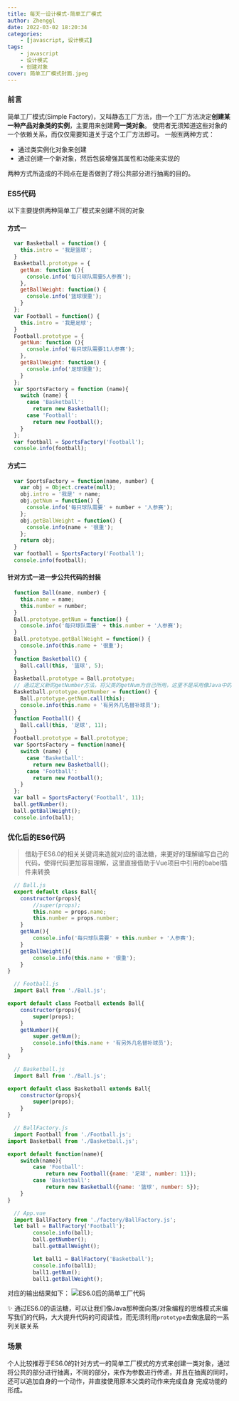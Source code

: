 ```yaml
---
title: 每天一设计模式-简单工厂模式
author: Zhenggl
date: 2022-03-02 18:20:34
categories:
    - [javascript, 设计模式]
tags:
    - javascript
    - 设计模式
    - 创建对象
cover: 简单工厂模式封面.jpeg
---
```


### 前言
简单工厂模式(Simple Factory)，又叫静态工厂方法，由一个工厂方法决定**创建某一种产品对象类的实例**，主要用来创建**同一类对象**。
使用者无须知道这些对象的一个依赖关系，而仅仅需要知道关于这个工厂方法即可。
一般🈶️两种方式：
+ 通过类实例化对象来创建
+ 通过创建一个新对象，然后包装增强其属性和功能来实现的

两种方式所造成的不同点在是否做到了将公共部分进行抽离的目的。

### ES5代码
以下主要提供两种简单工厂模式来创建不同的对象

#### 方式一
```javascript
  var Basketball = function() {
    this.intro = '我是篮球';
  }
  Basketball.prototype = {
	getNum: function (){
	  console.info('每只球队需要5人参赛');
	},
	getBallWeight: function() {
	  console.info('篮球很重');
	}
  };
  var Football = function() {
    this.intro = '我是足球';
  }
  Football.prototype = {
	getNum: function (){
	  console.info('每只球队需要11人参赛');
	},
	getBallWeight: function() {
	  console.info('足球很重');
	}
  };
  var SportsFactory = function (name){
  	switch (name) {
  	  case 'Basketball':
  	  	return new Basketball();
  	  case 'Football':
  	  	return new Football();
  	}
  };
  var football = SportsFactory('Football');
  console.info(football);
```

#### 方式二
```javascript
  var SportsFactory = function(name, number) {
    var obj = Object.create(null);
    obj.intro = '我是' + name;
    obj.getNum = function() {
      console.info('每只球队需要' + number + '人参赛');
    };
    obj.getBallWeight = function() {
      console.info(name + '很重');
    };
    return obj;
  }
  var football = SportsFactory('Football');
  console.info(football);
```
#### 针对方式一进一步公共代码的封装
```javascript
  function Ball(name, number) {
    this.name = name;
    this.number = number;
  }
  Ball.prototype.getNum = function() {
    console.info('每只球队需要' + this.number + '人参赛');
  }
  Ball.prototype.getBallWeight = function() {
    console.info(this.name + '很重');
  }
  function Basketball() {
    Ball.call(this, '篮球', 5);
  }
  Basketball.prototype = Ball.prototype;
  // 通过定义新的getNumber方法，将父类的getNum为自己所用，这里不是采用像Java中的父类方法重载的方式 
  Basketball.prototype.getNumber = function() {
    Ball.prototype.getNum.call(this);
    console.info(this.name + '有另外几名替补球员');
  }
  function Football() {
    Ball.call(this, '足球', 11);
  }
  Football.prototype = Ball.prototype;
  var SportsFactory = function(name){
  	switch (name) {
  	  case 'Basketball':
  	  	return new Basketball();
  	  case 'Football':
  	  	return new Football();
  	}
  };
  var ball = SportsFactory('Football', 11);
  ball.getNumber();
  ball.getBallWeight();
  console.info(ball);
```

### 优化后的ES6代码
> 借助于ES6.0的相关关键词来造就对应的语法糖，来更好的理解编写自己的代码，使得代码更加容易理解，这里直接借助于Vue项目中引用的babel插件来转换

```javascript
  // Ball.js
  export default class Ball{
	constructor(props){
		//super(props);
		this.name = props.name;
      	this.number = props.number;
	}
	getNum(){
    	console.info('每只球队需要' + this.number + '人参赛');
    }
    getBallWeight(){
    	console.info(this.name + '很重');
    }
}
```
```javascript
  // Football.js
  import Ball from './Ball.js';

export default class Football extends Ball{
	constructor(props){
		super(props);
	}
	getNumber(){
		super.getNum();
		console.info(this.name + '有另外几名替补球员');
	}
}
```
```javascript
  // Basketball.js
  import Ball from './Ball.js';

export default class Basketball extends Ball{
	constructor(props){
		super(props);
	}
}
```
```javascript
  // BallFactory.js
  import Football from './Football.js';
import Basketball from './Basketball.js';

export default function(name){
	switch(name){
		case 'Football':
			return new Football({name: '足球', number: 11});
		case 'Basketball':
			return new Basketball({name: '篮球', number: 5});
	}
}
```
```javascript
  // App.vue
  import BallFactory from './factory/BallFactory.js';
  let ball = BallFactory('Football');
		console.info(ball);
		ball.getNumber();
		ball.getBallWeight();

		let ball1 = BallFactory('Basketball');
		console.info(ball1);
		ball1.getNum();
		ball1.getBallWeight();
```
对应的输出结果如下：
![ES6.0后的简单工厂代码](ES6.0后的简单工厂代码.png)

✨ 通过ES6.0的语法糖，可以让我们像Java那种面向类/对象编程的思维模式来编写我们的代码，大大提升代码的可阅读性，而无须利用`prototype`去做底层的一系列关联关系

### 场景
个人比较推荐于ES6.0的针对方式一的简单工厂模式的方式来创建一类对象，通过将公共的部分进行抽离，不同的部分，来作为参数进行传递，并且在抽离的同时，还可以追加自身的一个动作，并直接使用原本父类的动作来完成自身
完成功能的形成。
